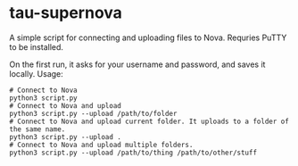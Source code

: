 # tau-supernova
A simple script for connecting and uploading files to Nova. Requries PuTTY to be installed.

On the first run, it asks for your username and password, and saves it locally.
Usage:

```
# Connect to Nova
python3 script.py
# Connect to Nova and upload
python3 script.py --upload /path/to/folder
# Connect to Nova and upload current folder. It uploads to a folder of the same name.
python3 script.py --upload .
# Connect to Nova and upload multiple folders.
python3 script.py --upload /path/to/thing /path/to/other/stuff
```
